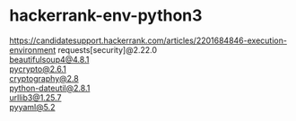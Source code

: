 # hackerrank-env-python3
https://candidatesupport.hackerrank.com/articles/2201684846-execution-environment
requests[security]@2.22.0  
beautifulsoup4@4.8.1  
pycrypto@2.6.1  
cryptography@2.8  
python-dateutil@2.8.1  
urllib3@1.25.7  
pyyaml@5.2  
